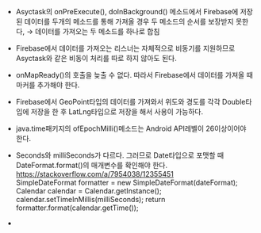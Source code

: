 * Asyctask의 onPreExecute(), doInBackground() 메소드에서 Firebase에 저장된 데이터를 두개의 메소드를 통해 가져올 경우 두 메소드의 순서를 보장받지 못한다, → 데이터를 가져오는 두 메소드를 하나로 합침<br>

* Firebase에서 데이터를 가져오는 리스너는 자체적으로 비동기를 지원하므로 Asyctask와 같은 비동이 처리를 따로 하지 않아도 된다.<br>

* onMapReady()의 호출을 늦출 수 없다. 따라서 Firebase에서 데이터를 가져올 때 마커를 추가해야 한다.<br>

* Firebase에서 GeoPoint타입의 데이터를 가져와서 위도와 경도를 각각 Double타입에 저장을 한 후 LatLng타입으로 저장을 해서 사용이 가능하다.<br>

* java.time패키지의 ofEpochMilli()메소드는 Android API레벨이 26이상이어야 한다.<br>

* Seconds와 milliSeconds가 다르다. 그러므로 Date타입으로 포맷할 때 DateFormat.format()의 매개변수를 확인해야 한다.<br>
  https://stackoverflow.com/a/7954038/12355451<br>
    SimpleDateFormat formatter = new SimpleDateFormat(dateFormat);
    Calendar calendar = Calendar.getInstance();
    calendar.setTimeInMillis(milliSeconds);
    return formatter.format(calendar.getTime());

* 